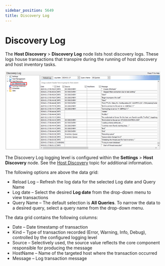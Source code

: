 ```yaml
---
sidebar_position: 5649
title: Discovery Log
---
```


# Discovery Log

The **Host Discovery** > **Discovery Log** node lists host discovery logs. These logs house transactions that transpire during the running of host discovery and host inventory tasks.

![Discovery Log](../../../../../../static/images/AccessAnalyzer_12.0/Content/Resources/Images/EnterpriseAuditor/Admin/HostDiscovery/DiscoveryLog.png "Discovery Log")

The Discovery Log logging level is configured within the **Settings** > **Host Discovery** node. See the [Host Discovery](../Settings/HostDiscovery "Host Discovery") topic for additional information.

The following options are above the data grid:

* Reload Log – Refresh the log data for the selected Log date and Query Name
* Log date – Select the desired **Log date** from the drop-down menu to view transactions
* Query Name – The default selection is **All Queries**. To narrow the data to a desired query, select a query name from the drop-down menu.

The data grid contains the following columns:

* Date – Date timestamp of transaction
* Kind – Type of transaction recorded (Error, Warning, Info, Debug), controlled by the configured logging level
* Source – Selectively used, the source value reflects the core component responsible for producing the message
* HostName – Name of the targeted host where the transaction occurred
* Message – Log transaction message